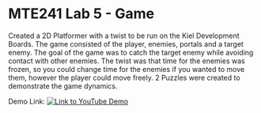 # MTE241 Lab 5 - Game
Created a 2D Platformer with a twist to be run on the Kiel Development Boards. 
The game consisted of the player, enemies, portals and a target enemy. 
The goal of the game was to catch the target enemy while avoiding contact with other enemies. 
The twist was that time for the enemies was frozen, so you could change time for the enemies if you wanted to move them, 
however the player could move freely. 2 Puzzles were created to demonstrate the game dynamics.

Demo Link:
[![Link to YouTube Demo](http://img.youtube.com/vi/W1BKjs5j1X8/0.jpg)](http://www.youtube.com/watch?v=W1BKjs5j1X8 "RTOS Game Demo Video")
